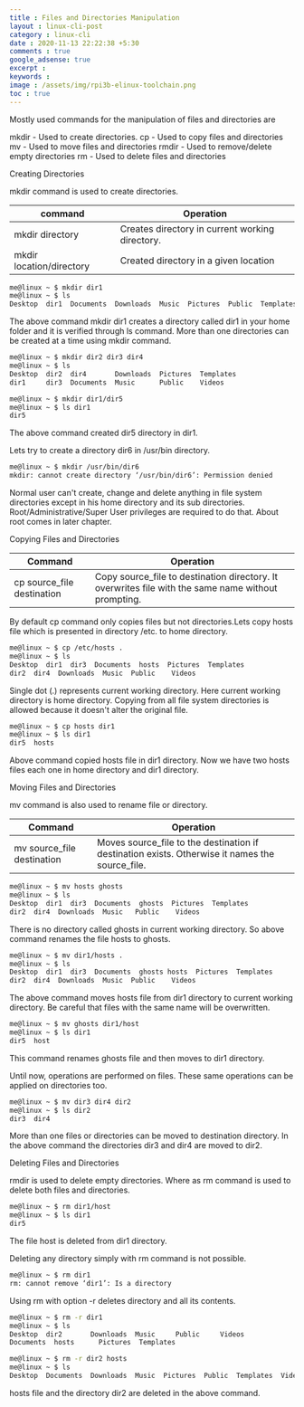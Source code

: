 ```yaml
---
title : Files and Directories Manipulation
layout : linux-cli-post
category : linux-cli
date : 2020-11-13 22:22:38 +5:30
comments : true
google_adsense: true
excerpt : 
keywords : 
image : /assets/img/rpi3b-elinux-toolchain.png
toc : true
---
```

Mostly used commands for the manipulation of files and directories are

mkdir - Used to create directories.
cp - Used to copy files and directories
mv - Used to move files and directories
rmdir - Used to remove/delete empty directories
rm - Used to delete files and directories

Creating Directories

mkdir command is used to create directories.

|command	|Operation|
|-------|-----------------|
|mkdir directory	|Creates directory in current working directory.|
|mkdir location/directory	|Created directory in a given location|

```bash
me@linux ~ $ mkdir dir1
me@linux ~ $ ls
Desktop  dir1  Documents  Downloads  Music  Pictures  Public  Templates  Videos 
```
The above command mkdir dir1 creates a directory called dir1 in your home folder and it is verified through ls command. More than one directories can be created at a time using mkdir command.

```bash
me@linux ~ $ mkdir dir2 dir3 dir4
me@linux ~ $ ls
Desktop  dir2  dir4       Downloads  Pictures  Templates
dir1     dir3  Documents  Music      Public    Videos 
```
```bash
me@linux ~ $ mkdir dir1/dir5
me@linux ~ $ ls dir1
dir5
```
The above command created dir5 directory in dir1.

Lets try to create a directory dir6 in /usr/bin directory.

```bash
me@linux ~ $ mkdir /usr/bin/dir6
mkdir: cannot create directory ‘/usr/bin/dir6’: Permission denied
```
Normal user can't create, change and delete anything in file system directories except in his home directory and its sub directories. Root/Administrative/Super User privileges are required to do that. About root comes in later chapter.

Copying Files and Directories

|Command|	Operation|
|--------|---------------|
|cp source_file destination	| Copy source_file to destination directory. It overwrites file with the same name without prompting.|

By default cp command only copies files but not directories.Lets copy hosts file which is presented in directory /etc. to home directory.

```bash
me@linux ~ $ cp /etc/hosts .
me@linux ~ $ ls
Desktop  dir1  dir3  Documents  hosts  Pictures  Templates
dir2  dir4  Downloads  Music  Public    Videos
```
Single dot (.) represents current working directory. Here current working directory is home directory. Copying from all file system directories is allowed because it doesn't alter the original file.

```bash
me@linux ~ $ cp hosts dir1
me@linux ~ $ ls dir1
dir5  hosts
```
Above command copied hosts file in dir1 directory. Now we have two hosts files each one in home directory and dir1 directory.

Moving Files and Directories

mv command is also used to rename file or directory.

|Command	|Operation|
|---------|---------------|
|mv source_file destination	|Moves source_file to the destination if destination exists. Otherwise it names the source_file.|

```bash
me@linux ~ $ mv hosts ghosts
me@linux ~ $ ls
Desktop  dir1  dir3  Documents  ghosts  Pictures  Templates
dir2  dir4  Downloads  Music   Public    Videos
```
There is no directory called ghosts in current working directory. So above command renames the file hosts to ghosts.

```bash
me@linux ~ $ mv dir1/hosts .
me@linux ~ $ ls
Desktop  dir1  dir3  Documents  ghosts hosts  Pictures  Templates
dir2  dir4  Downloads  Music  Public    Videos
```
The above command moves hosts file from dir1 directory to current working directory. Be careful that files with the same name will be overwritten.

```bash
me@linux ~ $ mv ghosts dir1/host
me@linux ~ $ ls dir1
dir5  host
```
This command renames ghosts file and then moves to dir1 directory.

Until now, operations are performed on files. These same operations can be applied on directories too.

```bash
me@linux ~ $ mv dir3 dir4 dir2
me@linux ~ $ ls dir2
dir3  dir4
```
More than one files or directories can be moved to destination directory. In the above command the directories dir3 and dir4 are moved to dir2.

Deleting Files and Directories

rmdir is used to delete empty directories. Where as rm command is used to delete both files and directories.

```bash
me@linux ~ $ rm dir1/host
me@linux ~ $ ls dir1
dir5
```
The file host is deleted from dir1 directory.

Deleting any directory simply with rm command is not possible.

```bash
me@linux ~ $ rm dir1
rm: cannot remove ‘dir1’: Is a directory
```
Using rm with option -r deletes directory and all its contents.

```bash
me@linux ~ $ rm -r dir1
me@linux ~ $ ls
Desktop  dir2       Downloads  Music     Public     Videos
Documents  hosts      Pictures  Templates
```
```bash
me@linux ~ $ rm -r dir2 hosts
me@linux ~ $ ls
Desktop  Documents  Downloads  Music  Pictures  Public  Templates  Videos
```
hosts file and the directory dir2 are deleted in the above command.

